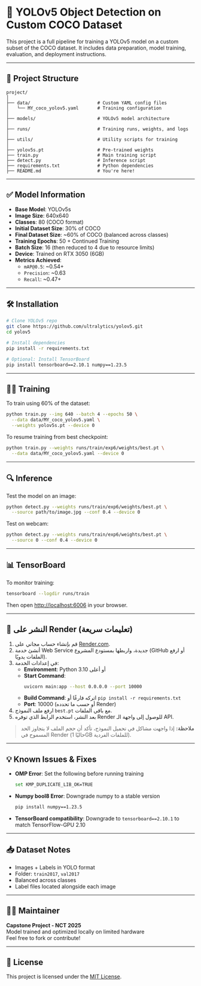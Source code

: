 # 🧠 YOLOv5 Object Detection on Custom COCO Dataset

This project is a full pipeline for training a YOLOv5 model on a custom subset of the COCO dataset. It includes data preparation, model training, evaluation, and deployment instructions.

---

## 📂 Project Structure

```
project/
│
├── data/                         # Custom YAML config files
│   └── MY_coco_yolov5.yaml       # Training configuration
│
├── models/                       # YOLOv5 model architecture
│
├── runs/                         # Training runs, weights, and logs
│
├── utils/                        # Utility scripts for training
│
├── yolov5s.pt                    # Pre-trained weights
├── train.py                      # Main training script
├── detect.py                     # Inference script
├── requirements.txt              # Python dependencies
├── README.md                     # You're here!
```

---

## ✅ Model Information

- **Base Model**: YOLOv5s
- **Image Size**: 640x640
- **Classes**: 80 (COCO format)
- **Initial Dataset Size**: 30% of COCO
- **Final Dataset Size**: ~60% of COCO (balanced across classes)
- **Training Epochs**: 50 + Continued Training
- **Batch Size**: 16 (then reduced to 4 due to resource limits)
- **Device**: Trained on RTX 3050 (6GB)
- **Metrics Achieved**:
  - `mAP@0.5`: ~0.54+
  - `Precision`: ~0.63
  - `Recall`: ~0.47+

---

## 🛠️ Installation

```bash
# Clone YOLOv5 repo
git clone https://github.com/ultralytics/yolov5.git
cd yolov5

# Install dependencies
pip install -r requirements.txt

# Optional: Install TensorBoard
pip install tensorboard==2.10.1 numpy==1.23.5
```

---

## 🏋️‍♂️ Training

To train using 60% of the dataset:

```bash
python train.py --img 640 --batch 4 --epochs 50 \
  --data data/MY_coco_yolov5.yaml \
  --weights yolov5s.pt --device 0
```

To resume training from best checkpoint:

```bash
python train.py --weights runs/train/exp6/weights/best.pt \
  --data data/MY_coco_yolov5.yaml --device 0
```

---

## 🔍 Inference

Test the model on an image:

```bash
python detect.py --weights runs/train/exp6/weights/best.pt \
  --source path/to/image.jpg --conf 0.4 --device 0
```

Test on webcam:

```bash
python detect.py --weights runs/train/exp6/weights/best.pt \
  --source 0 --conf 0.4 --device 0
```

---

## 📊 TensorBoard

To monitor training:

```bash
tensorboard --logdir runs/train
```

Then open [http://localhost:6006](http://localhost:6006) in your browser.

---

## 🚀 النشر على Render (تعليمات سريعة)

1. قم بإنشاء حساب مجاني على [Render.com](https://render.com/).
2. أنشئ خدمة Web Service جديدة، واربطها بمستودع المشروع (GitHub أو ارفع الملفات يدويًا).
3. في إعدادات الخدمة:
   - **Environment**: Python 3.10 أو أعلى
   - **Start Command**:
     ```bash
     uvicorn main:app --host 0.0.0.0 --port 10000
     ```
   - **Build Command**: اتركه فارغًا أو `pip install -r requirements.txt`
   - **Port**: 10000 (أو حسب ما تحدده Render)
4. ارفع ملف النموذج `best.pt` مع باقي الملفات.
5. بعد النشر، استخدم الرابط الذي توفره Render للوصول إلى واجهة الـ API.

> **ملاحظة:** إذا واجهت مشاكل في تحميل النموذج، تأكد أن حجم الملف لا يتجاوز الحد المسموح في Render (حاليًا 1GB للملفات الفردية).

---

## 💡 Known Issues & Fixes

- **OMP Error**: Set the following before running training

  ```bash
  set KMP_DUPLICATE_LIB_OK=TRUE
  ```

- **Numpy bool8 Error**: Downgrade numpy to a stable version

  ```bash
  pip install numpy==1.23.5
  ```

- **TensorBoard compatibility**: Downgrade to `tensorboard==2.10.1` to match TensorFlow-GPU 2.10

---

## 📥 Dataset Notes

- Images + Labels in YOLO format
- Folder: `train2017`, `val2017`
- Balanced across classes
- Label files located alongside each image

---

## 👨‍💻 Maintainer

**Capstone Project - NCT 2025**  
Model trained and optimized locally on limited hardware  
Feel free to fork or contribute!

---

## 📄 License

This project is licensed under the [MIT License](LICENSE).
